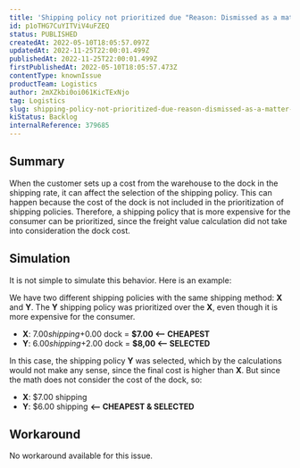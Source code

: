 ```yaml
---
title: 'Shipping policy not prioritized due "Reason: Dismissed as a matter of priority" even with better cost'
id: p1oTHG7CuYITViV4uFZEQ
status: PUBLISHED
createdAt: 2022-05-10T18:05:57.097Z
updatedAt: 2022-11-25T22:00:01.499Z
publishedAt: 2022-11-25T22:00:01.499Z
firstPublishedAt: 2022-05-10T18:05:57.473Z
contentType: knownIssue
productTeam: Logistics
author: 2mXZkbi0oi061KicTExNjo
tag: Logistics
slug: shipping-policy-not-prioritized-due-reason-dismissed-as-a-matter-of-priority-even-with-better-cost
kiStatus: Backlog
internalReference: 379685
---
```


## Summary


When the customer sets up a cost from the warehouse to the dock in the shipping rate, it can affect the selection of the shipping policy. This can happen because the cost of the dock is not included in the prioritization of shipping policies. Therefore, a shipping policy that is more expensive for the consumer can be prioritized, since the freight value calculation did not take into consideration the dock cost.



## Simulation


It is not simple to simulate this behavior. Here is an example:

We have two different shipping policies with the same shipping method: **X** and **Y**. The **Y** shipping policy was prioritized over the **X**, even though it is more expensive for the consumer.


- **X**: $7.00 shipping +$0.00 dock = **$7.00 <-- CHEAPEST**
- **Y**: $6.00 shipping +$2.00 dock = **$8,00 <-- SELECTED**

In this case, the shipping policy **Y** was selected, which by the calculations would not make any sense, since the final cost is higher than **X**. But since the math does not consider the cost of the dock, so:

- **X**: $7.00 shipping
- **Y**: $6.00 shipping **<-- CHEAPEST & SELECTED**



## Workaround



No workaround available for this issue.

